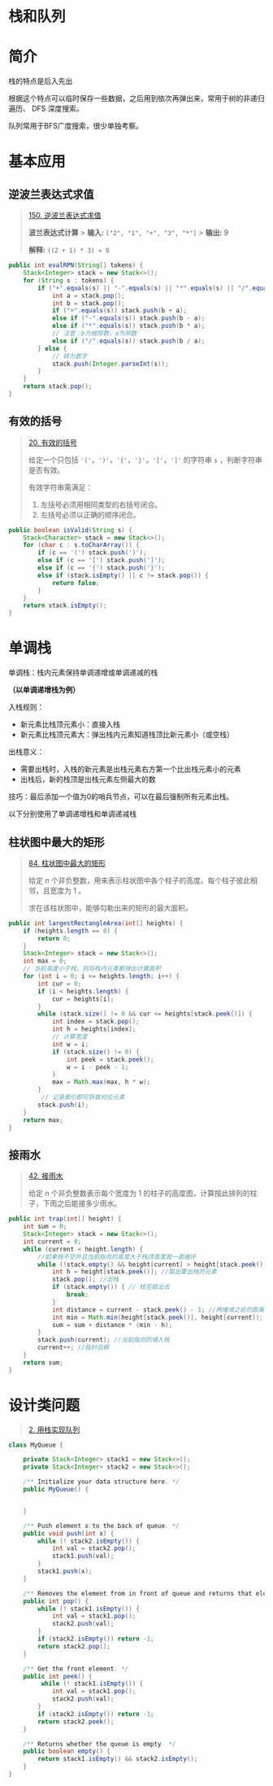 # 栈和队列

# **简介**

栈的特点是后入先出

根据这个特点可以临时保存一些数据，之后用到依次再弹出来，常用于树的非递归遍历、 DFS 深度搜索。

队列常用于BFS广度搜索，很少单独考察。

# **基本应用**

## **逆波兰表达式求值**

> [150. 逆波兰表达式求值](https://leetcode-cn.com/problems/evaluate-reverse-polish-notation/)
>
> **波兰表达式计算** > **输入:** `["2", "1", "+", "3", "*"]` > **输出:** 9
>
> **解释:** `((2 + 1) * 3) = 9`



```java
public int evalRPN(String[] tokens) {
    Stack<Integer> stack = new Stack<>();
    for (String s : tokens) {
        if ("+".equals(s) || "-".equals(s) || "*".equals(s) || "/".equals(s)) {
            int a = stack.pop();
            int b = stack.pop();
            if ("+".equals(s)) stack.push(b + a);
            else if ("-".equals(s)) stack.push(b - a);
            else if ("*".equals(s)) stack.push(b * a);
            // 注意：b为被除数，a为除数
            else if ("/".equals(s)) stack.push(b / a);
        } else {
            // 转为数字
            stack.push(Integer.parseInt(s));
        }
    }
    return stack.pop();
}
```

## **有效的括号**

> [20. 有效的括号](https://leetcode-cn.com/problems/valid-parentheses/)
>
> 给定一个只包括 `'('`，`')'`，`'{'`，`'}'`，`'['`，`']'` 的字符串 `s` ，判断字符串是否有效。
>
> 有效字符串需满足：
>
> 1. 左括号必须用相同类型的右括号闭合。
> 2. 左括号必须以正确的顺序闭合。



```java
public boolean isValid(String s) {
    Stack<Character> stack = new Stack<>();
    for (char c : s.toCharArray()) {
        if (c == '(') stack.push(')');
        else if (c == '[') stack.push(']');
        else if (c == '{') stack.push('}');
        else if (stack.isEmpty() || c != stack.pop()) {
            return false;
        }
    }
    return stack.isEmpty();
}
```

# **单调栈**

单调栈：栈内元素保持单调递增或单调递减的栈

**（以单调递增栈为例）**

入栈规则：

- 新元素比栈顶元素小：直接入栈
- 新元素比栈顶元素大：弹出栈内元素知道栈顶比新元素小（或空栈）

出栈意义：

- 需要出栈时，入栈的新元素是出栈元素右方第一个比出栈元素小的元素
- 出栈后，新的栈顶是出栈元素左侧最大的数

技巧：最后添加一个值为0的哨兵节点，可以在最后强制所有元素出栈。

以下分别使用了单调递增栈和单调递减栈

## **柱状图中最大的矩形**

> [84. 柱状图中最大的矩形](https://leetcode-cn.com/problems/largest-rectangle-in-histogram/)
>
> 给定 *n* 个非负整数，用来表示柱状图中各个柱子的高度。每个柱子彼此相邻，且宽度为 1 。
>
> 求在该柱状图中，能够勾勒出来的矩形的最大面积。



```java
public int largestRectangleArea(int[] heights) {
    if (heights.length == 0) {
        return 0;
    }
    Stack<Integer> stack = new Stack<>();
    int max = 0;
    // 当前高度小于栈，则将栈内元素都弹出计算面积
    for (int i = 0; i <= heights.length; i++) {
        int cur = 0;
        if (i < heights.length) {
            cur = heights[i];
        }
        while (stack.size() != 0 && cur <= heights[stack.peek()]) {
            int index = stack.pop();
            int h = heights[index];
            // 计算宽度
            int w = i;
            if (stack.size() != 0) {
                int peek = stack.peek();
                w = i - peek - 1;
            }
            max = Math.max(max, h * w);
        }
         // 记录索引即可获取对应元素
        stack.push(i);
    }
    return max;
}
```

## **接雨水**

> [42. 接雨水](https://leetcode-cn.com/problems/trapping-rain-water/)
>
> 给定 *n* 个非负整数表示每个宽度为 1 的柱子的高度图，计算按此排列的柱子，下雨之后能接多少雨水。



```java
public int trap(int[] height) {
    int sum = 0;
    Stack<Integer> stack = new Stack<>();
    int current = 0;
    while (current < height.length) {
        //如果栈不空并且当前指向的高度大于栈顶高度就一直循环
        while (!stack.empty() && height[current] > height[stack.peek()]) {
            int h = height[stack.peek()]; //取出要出栈的元素
            stack.pop(); //出栈
            if (stack.empty()) { // 栈空就出去
                break;
            }
            int distance = current - stack.peek() - 1; //两堵墙之前的距离。
            int min = Math.min(height[stack.peek()], height[current]);
            sum = sum + distance * (min - h);
        }
        stack.push(current); //当前指向的墙入栈
        current++; //指针后移
    }
    return sum;
}
```

# **设计类问题**

> [2. 用栈实现队列](https://leetcode-cn.com/problems/implement-queue-using-stacks/)



```java
class MyQueue {

    private Stack<Integer> stack1 = new Stack<>();
    private Stack<Integer> stack2 = new Stack<>();

    /** Initialize your data structure here. */
    public MyQueue() {


    }

    /** Push element x to the back of queue. */
    public void push(int x) {
        while (! stack2.isEmpty()) {
            int val = stack2.pop();
            stack1.push(val);
        }
        stack1.push(x);
    }

    /** Removes the element from in front of queue and returns that element. */
    public int pop() {
        while (! stack1.isEmpty()) {
            int val = stack1.pop();
            stack2.push(val);
        }
        if (stack2.isEmpty()) return -1;
        return stack2.pop();
    }

    /** Get the front element. */
    public int peek() {
         while (! stack1.isEmpty()) {
            int val = stack1.pop();
            stack2.push(val);
        }
        if (stack2.isEmpty()) return -1;
        return stack2.peek();
    }

    /** Returns whether the queue is empty. */
    public boolean empty() {
        return stack1.isEmpty() && stack2.isEmpty();
    }
}
```

